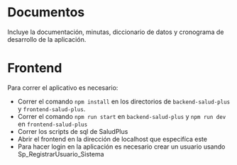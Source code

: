 # Documentos

Incluye la documentación, minutas, diccionario de datos y cronograma de desarrollo de la aplicación.

# Frontend

Para correr el aplicativo es necesario:
- Correr el comando `npm install` en los directorios de `backend-salud-plus` y `frontend-salud-plus`.
- Correr el comando `npm run start` en `backend-salud-plus` y `npm run dev` en `frontend-salud-plus`
- Correr los scripts de sql de SaludPlus
- Abrir el frontend en la dirección de localhost que especifíca este
- Para hacer login en la aplicación es necesario crear un usuario usando Sp_RegistrarUsuario_Sistema